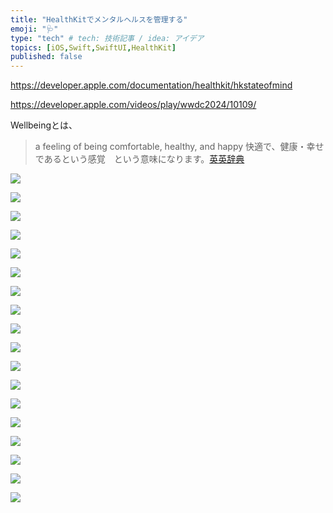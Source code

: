 ```yaml
---
title: "HealthKitでメンタルヘルスを管理する"
emoji: "🩺"
type: "tech" # tech: 技術記事 / idea: アイデア
topics: [iOS,Swift,SwiftUI,HealthKit]
published: false
---
```


https://developer.apple.com/documentation/healthkit/hkstateofmind

https://developer.apple.com/videos/play/wwdc2024/10109/

Wellbeingとは、
> a feeling of being comfortable, healthy, and happy
快適で、健康・幸せであるという感覚　という意味になります。[英英辞典](https://www.ldoceonline.com/jp/dictionary/well-being)

![](/images/2024-06-15-21-08-21.png)

![](/images/2024-06-15-21-08-37.png)


![](/images/2024-06-15-21-08-55.png)



![](/images/2024-06-15-21-09-14.png)

![](/images/2024-06-15-21-09-24.png)

![](/images/2024-06-15-21-09-39.png)

![](/images/2024-06-15-21-09-56.png)

![](/images/2024-06-15-21-10-55.png)

![](/images/2024-06-15-21-11-10.png)

![](/images/2024-06-15-21-11-21.png)

![](/images/2024-06-15-21-11-40.png)

![](/images/2024-06-15-21-11-50.png)

![](/images/2024-06-15-21-12-14.png)

![](/images/2024-06-15-21-12-25.png)

![](/images/2024-06-15-21-12-48.png)

![](/images/2024-06-15-21-13-09.png)

![](/images/2024-06-15-21-13-26.png)

![](/images/2024-06-15-21-13-51.png)

